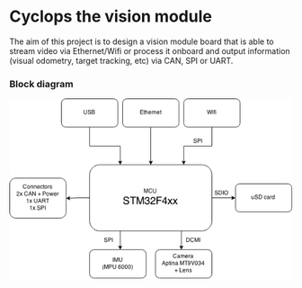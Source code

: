 Cyclops the vision module
=========================

The aim of this project is to design a vision module board that is able to stream video via Ethernet/Wifi or process it onboard and output information (visual odometry, target tracking, etc) via CAN, SPI or UART.

### Block diagram
![Block diagram](doc/cyclops_vision_module.png)
